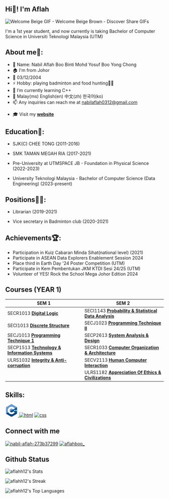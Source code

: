 ## Hi👋! I'm Aflah
![Welcome Beige GIF - Welcome Beige Brown - Discover   Share GIFs](https://github.com/aflahh12/aflahh12/assets/147508136/9fc0048e-1289-4ec0-bbe6-87f75c7df055)

I'm a 1st year student, and now currently is taking Bachelor of Computer Science in Universiti Teknologi Malaysia (UTM)

## About me🧐:
- 🌺 Name: Nabil Aflah Boo Binti Mohd Yosuf Boo Yong Chong
- 🏠 I'm from Johor
- 🎂 03/12/2004
- ⚡ Hobby: playing badminton and food hunting🥨🥐
- 🌱 I’m currently learning C++
- 💬 Malay(ms) English(en) 中文(zh) 한국어(ko)
- 📫 Any inquiries can reach me at nabilaflah0312@gmail.com </p>
- 🎓 Visit my [**website**](https://aflahh12.github.io/)
## Education🏫:
- SJK(C) CHEE TONG (2011-2016) </p>
- SMK TAMAN MEGAH RIA (2017-2021) </p>
- Pre-University at UTMSPACE JB - Foundation in Physical Science (2022-2023) </p>
- University Teknologi Malaysia - Bachelor of Computer Science (Data Engineering) (2023-present) </p>

## Positions👩‍💼:
- Librarian (2019-2021) </p>
- Vice secretary in Badminton club (2020-2021) </p>

## Achievements🏆:
- Participation in Kuiz Cabaran Minda Sihat(national level) (2021)
- Participate in ASEAN Data Explorers Enablement Session 2024
- Place third in Earth Day '24 Poster Competition (UTM)
- Participate in Kem Pembentukan JKM KTDI Sesi 24/25 (UTM)
- Volunteer of YES! Rock the School Mega Johor Edition 2024
  
## Courses (YEAR 1)
| SEM 1 | SEM 2|
|--------|-------|
| SECR1013 [**Digital Logic**](https://github.com/aflahh12/Y1/tree/014998341c1139f44d297f20026216f945ef61f8/SEM%201/Digital%20Logic) | SECI1143 [**Probability & Statistical Data Analysis**](https://github.com/aflahh12/Y1/tree/014998341c1139f44d297f20026216f945ef61f8/SEM%202/Probability%20%26%20Statistical%20Data%20Analysis)|
| SECI1013 [**Discrete Structure**](https://github.com/aflahh12/Y1/tree/014998341c1139f44d297f20026216f945ef61f8/SEM%201/Discrete%20Structure) | SECJ1023 [**Programming Technique II**](https://github.com/aflahh12/Y1/tree/014998341c1139f44d297f20026216f945ef61f8/SEM%202/Programming%20Technique%20II)|
| SECJ1013 [**Programming Technique 1**](https://github.com/aflahh12/Y1/tree/014998341c1139f44d297f20026216f945ef61f8/SEM%201/Programming%20Technique%201) | SECP2613 [**System Analysis & Design**](https://github.com/aflahh12/Y1/tree/014998341c1139f44d297f20026216f945ef61f8/SEM%202/System%20Analysis%20%26%20Design) |
| SECP1513 [**Technology & Information Systems**](https://github.com/aflahh12/Y1/tree/014998341c1139f44d297f20026216f945ef61f8/SEM%201/Technology%20%26%20Information%20System) | SECR1033 [**Computer Organization & Architecture**](https://github.com/aflahh12/Y1/tree/014998341c1139f44d297f20026216f945ef61f8/SEM%202/Computer%20Organization%20%26%20Architecture)|
| ULRS1032 [**Integrity & Anti-corruption**](https://github.com/aflahh12/Y1/tree/014998341c1139f44d297f20026216f945ef61f8/SEM%201/Integrity%20%26%20Anti-corruption) | SECV2113 [**Human Computer Interaction**](https://github.com/aflahh12/Y1/tree/014998341c1139f44d297f20026216f945ef61f8/SEM%202/%20Human%20Computer%20Interaction)|
|  |ULRS1182 [**Appreciation Of Ethics & Civilizations**](https://github.com/aflahh12/Y1/tree/014998341c1139f44d297f20026216f945ef61f8/SEM%202/Appreciation%20Of%20Ethics%20%26%20Civilizations)|

## Skills:
<a href="https://www.w3schools.com/cpp/" target="_blank" rel="noreferrer"> <img src="https://raw.githubusercontent.com/devicons/devicon/master/icons/cplusplus/cplusplus-original.svg" alt="cplusplus" width="40" height="40"/> <a>
 <a href="https://www.w3schools.com/html/" target="_blank" rel="noreferrer"><img src="https://www.vectorlogo.zone/logos/w3_html5/w3_html5-icon.svg" width="40" height="40" alt="html" /></a>
 <a href="https://www.w3schools.com/css/css_intro.asp" target="_blank" rel="noreferrer"><img src="https://www.vectorlogo.zone/logos/w3_css/w3_css-icon.svg" width="40" height="40" alt="css" /></a>


## Connect with me
<a href="www.linkedin.com/in/aflah-boo-273b37299" target="blank"><img align="center" src="https://raw.githubusercontent.com/rahuldkjain/github-profile-readme-generator/master/src/images/icons/Social/linked-in-alt.svg" alt="nabil-aflah-273b37299" height="30" width="40" /></a>
<a href="https://www.instagram.com/aflahboo_/" target="blank"><img align="center" src="https://raw.githubusercontent.com/rahuldkjain/github-profile-readme-generator/master/src/images/icons/Social/instagram.svg" alt="aflahboo_" height="30" width="40" /></a>

## Github Status
![aflahh12's Stats](https://github-readme-stats.vercel.app/api?username=aflahh12&theme=synthwave&show_icons=true&hide_border=true&count_private=true) </p>
![aflahh12's Streak](https://github-readme-streak-stats.herokuapp.com/?user=aflahh12&theme=synthwave&hide_border=true) </p>
![aflahh12's Top Languages](https://github-readme-stats.vercel.app/api/top-langs/?username=aflahh12&theme=synthwave&show_icons=true&hide_border=true&layout=compact) </p>


<!--
**aflahh12/aflahh12** is a ✨ _special_ ✨ repository because its `README.md` (this file) appears on your GitHub profile.

Here are some ideas to get you started:

- 🔭 I’m currently working on ...
- 🌱 I’m currently learning ...
- 👯 I’m looking to collaborate on ...
- 🤔 I’m looking for help with ...
- 💬 Ask me about ...
-  ...
- 😄 Pronouns: ...
- ⚡ Fun fact: ...
-->
